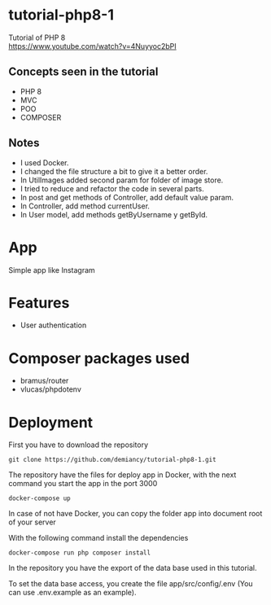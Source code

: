 # tutorial-php8-1
Tutorial of PHP 8  
https://www.youtube.com/watch?v=4Nuyyoc2bPI

## Concepts seen in the tutorial 
* PHP 8
* MVC
* POO
* COMPOSER

## Notes
* I used Docker.
* I changed the file structure a bit to give it a better order.
* In UtilImages added second param for folder of image store.
* I tried to reduce and refactor the code in several parts.
* In post and get methods of Controller, add default value param.
* In Controller, add method currentUser.
* In User model, add methods getByUsername y getById.

# App
Simple app like Instagram

# Features
* User authentication

# Composer packages used
* bramus/router
* vlucas/phpdotenv

# Deployment

First you have to download the repository 

    git clone https://github.com/demiancy/tutorial-php8-1.git

The repository have the files for deploy app in Docker, with the next command you start the app in the port 3000

    docker-compose up

In case of not have Docker, you can copy the folder app into document root of your server

With the following command install the dependencies 

    docker-compose run php composer install

In the repository you have the export of the data base used in this tutorial.

To set the data base access, you create the file app/src/config/.env (You can use .env.example as an example).
